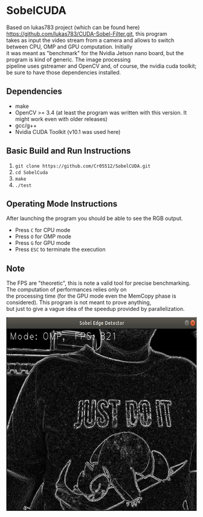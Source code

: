 # SobelCUDA
Based on lukas783 project (which can be found here) https://github.com/lukas783/CUDA-Sobel-Filter.git, this program  
takes as input the video stream from a camera and allows to switch between CPU, OMP and GPU computation. Initially  
it was meant as "benchmark" for the Nvidia Jetson nano board, but the program is kind of generic. The image processing  
pipeline uses gstreamer and OpenCV and, of course, the nvidia cuda toolkit; be sure to have those dependencies installed.  

## Dependencies
* make
* OpenCV >= 3.4 (at least the program was written with this version. It might work even with older releases)
* gcc/g++
* Nvidia CUDA Toolkit (v10.1 was used here)


## Basic Build and Run Instructions  
1. `git clone https://github.com/Cr05512/SobelCUDA.git`
2. `cd SobelCuda`
3. `make`
4. `./test`

## Operating Mode Instructions  
After launching the program you should be able to see the RGB output.  
- Press `C` for CPU mode
- Press `O` for OMP mode
- Press `G` for GPU mode
- Press `ESC` to terminate the execution

## Note
The FPS are "theoretic", this is note a valid tool for precise benchmarking. The computation of performances relies only on  
the processing time (for the GPU mode even the MemCopy phase is considered). This program is not meant to prove anything,  
but just to give a vague idea of the speedup provided by parallelization.

<img src="Example.jpg" width="640" height="511" />
